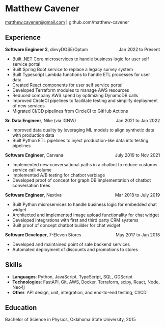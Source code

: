 # Matthew Cavener
matthew.cavener@gmail.com | github.com/matthew-cavener

## Experience
**Software Engineer 2**, divvyDOSE/Optum <span style="float: right;">Jan 2022 to Present</span>
- Built .NET Core microservices to handle business logic for user self service portal
- Built Spring Boot service to replace a legacy survey system
- Built Typescript Lambda functions to handle ETL processes for user data
- Created React components for user self service portal
- Developed Terraform modules to manage AWS resources
- Reduced company AWS spend by optimizing DynamoDB calls
- Improved CircleCI pipelines to facilitate testing and simplify deployment of new services
- Migrated CI/CD pipelines from CircleCI to GitHub Actions

**Sr. Data Engineer**, Nike (via IGNW) <span style="float: right;">Jan 2021 to Jan 2022</span>
- Improved data quality by leveraging ML models to align synthetic data with production data
- Built Python ETL pipelines to inject production-like data into testing pipelines

**Software Engineer**, Carvana <span style="float: right;">July 2019 to Nov 2021</span>
- Implemented new conversational paths in a chatbot to reduce customer service call volume
- Implemented A/B testing for chatbot verbiage
- Developed proof of concept for graph DB implementation of chatbot conversation trees

**Software Engineer**, Nextiva <span style="float: right;">Mar 2018 to July 2019</span>
- Built Python microservices to handle business logic for embedded chat widget
- Architected and implemented image upload functionality for chat widget
- Developed integrations with first and third party CRM systems
- Built proof of concept chatbot builder for chat widget

**Software Developer**, 7-Eleven Stores <span style="float: right;">May 2017 to Jan 2018</span>
- Developed and maintained point of sale backend services
- Automated deployment of discounts and promotions to stores

## Skills
- **Languages**: Python, JavaScript, TypeScript, SQL, GDScript
- **Technologies**: FastAPI, Git, AWS, Docker, Terraform, scipy, React, Node, Neo4j
- **Other**: API design, unit, integration, and end-to-end testing, CI/CD

## Education
Bachelor of Science in Physics, Oklahoma State University, 2015
